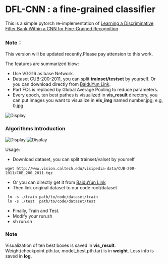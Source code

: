 # DFL-CNN : a fine-grained classifier
This is a simple pytorch re-implementation of [Learning a Discriminative Filter Bank Within a CNN for Fine-Grained Recognition](https://arxiv.org/pdf/1611.09932.pdf)

### Note： 
This version will be updated recently.Please pay attension to this work.

The features are summarized blow:
+ Use VGG16 as base Network.
+ Dataset [CUB-200-2011](http://www.vision.caltech.edu/visipedia/CUB-200-2011.html), you can split **trainset/testset** by     yourself.
  Or you can download directly from [BaiduYun Link](https://pan.baidu.com/s/1JQxa3DYDrM329skC73kbzQ).
+ Part FCs is replaced by Global Average Pooling to reduce parameters.
+ Every epoch, ten best pathes is visualized in **vis_result** directory, you can put images you want to visualize 
  in **vis_img** named number.jpg, e.g, 0.jpg

![Display](https://www.researchgate.net/profile/Xiangteng_He/publication/320032994/figure/fig1/AS:542681248288768@1506396700557/Examples-of-CUB-200-2011-dataset-1-First-row-shows-large-variance-in-the-same.png)

### Algorithms Introduction
![Display](https://github.com/songdejia/DFL-CNN/blob/master/screenshot/introduction2.png)
![Display](https://github.com/songdejia/DFL-CNN/blob/master/screenshot/introduction1.jpg)

Usage:
+ Download dataset, you can split trainset/valset by yourself
```
wget http://www.vision.caltech.edu/visipedia-data/CUB-200-2011/CUB_200_2011.tgz
```
+ Or you can directly get it from [BaiduYun Link](https://pan.baidu.com/s/1JQxa3DYDrM329skC73kbzQ)
+ Then link original dataset to our code root/dataset
``` 
 ln -s ./train path/to/code/dataset/train 
 ln -s ./test  path/to/code/dataset/test
```
+ Finally, Train and Test.
+ Modify your run.sh 
+ sh run.sh

### Note
Visualization of ten best boxes is saved in **vis_result**.
Weight(checkpoint.pth.tar, model_best.pth.tar) is in **weight**.
Loss info is saved in **log**.

